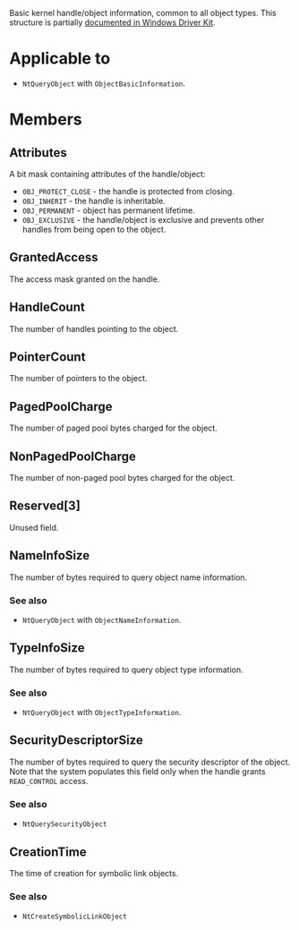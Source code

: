 Basic kernel handle/object information, common to all object types. This structure is partially [documented in Windows Driver Kit](https://learn.microsoft.com/en-us/windows-hardware/drivers/ddi/ntifs/ns-ntifs-_public_object_basic_information).

# Applicable to
 - `NtQueryObject` with `ObjectBasicInformation`.

# Members

## Attributes
A bit mask containing attributes of the handle/object:

 - `OBJ_PROTECT_CLOSE` - the handle is protected from closing.
 - `OBJ_INHERIT` - the handle is inheritable.
 - `OBJ_PERMANENT` - object has permanent lifetime.
 - `OBJ_EXCLUSIVE` - the handle/object is exclusive and prevents other handles from being open to the object.

## GrantedAccess
The access mask granted on the handle.

## HandleCount
The number of handles pointing to the object.

## PointerCount
The number of pointers to the object.

## PagedPoolCharge
The number of paged pool bytes charged for the object.

## NonPagedPoolCharge
The number of non-paged pool bytes charged for the object.

## Reserved[3]
Unused field.

## NameInfoSize
The number of bytes required to query object name information.

### See also
 - `NtQueryObject` with `ObjectNameInformation`.

## TypeInfoSize
The number of bytes required to query object type information.

### See also
 - `NtQueryObject` with `ObjectTypeInformation`.

## SecurityDescriptorSize
The number of bytes required to query the security descriptor of the object. Note that the system populates this field only when the handle grants `READ_CONTROL` access.

### See also
 - `NtQuerySecurityObject`

## CreationTime
The time of creation for symbolic link objects.

### See also
 - `NtCreateSymbolicLinkObject`
